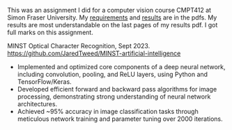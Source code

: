 This was an assignment I did for a computer vision course CMPT412 at Simon Fraser University. My [requirements](Assignment_instructions.pdf) and [results](My_assignment_report.pdf) are in the pdfs. My results are most understandable on the last pages of my results pdf. I got full marks on this assignment.


MINST Optical Character Recognition, Sept 2023.  
https://github.com/JaredTweed/MINST-artificial-intelligence 
* Implemented and optimized core components of a deep neural network, including convolution, pooling, and ReLU layers, using Python and TensorFlow/Keras.
* Developed efficient forward and backward pass algorithms for image processing, demonstrating strong understanding of neural network architectures.
* Achieved ~95% accuracy in image classification tasks through meticulous network training and parameter tuning over 2000 iterations.
